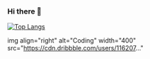 ### Hi there 👋

<!--
**fcraveiro/fcraveiro** is a ✨ _special_ ✨ repository because its `README.md` (this file) appears on your GitHub profile.

Here are some ideas to get you started:

- 🔭 I’m currently working on ...
- 🌱 I’m currently learning ...
- 👯 I’m looking to collaborate on ...
- 🤔 I’m looking for help with ...
- 💬 Ask me about ...
- 📫 How to reach me: ...
- 😄 Pronouns: ...
- ⚡ Fun fact: ...
-->

[![Top Langs](https://github-readme-stats.vercel.app/api/top-langs/?username=fcraveiro&layout=compact)](https://github.com/fcraveiro/github-readme-stats)

img align="right" alt="Coding" width="400" src="https://cdn.dribbble.com/users/116207..."


